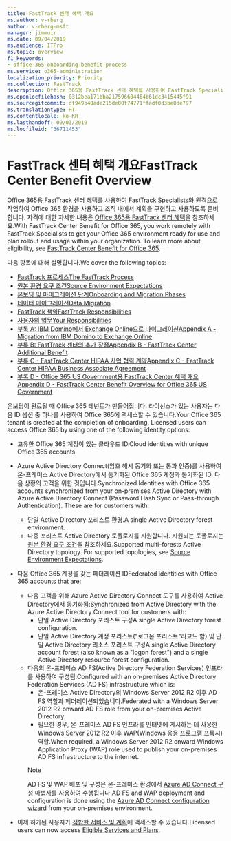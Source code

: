 ```yaml
---
title: FastTrack 센터 혜택 개요
ms.author: v-rberg
author: v-rberg-msft
manager: jimmuir
ms.date: 09/04/2019
ms.audience: ITPro
ms.topic: overview
f1_keywords:
- office-365-onboarding-benefit-process
ms.service: o365-administration
localization_priority: Priority
ms.collection: FastTrack
description: Office 365용 FastTrack 센터 혜택를 사용하여 FastTrack Specialists와 원격으로 작업하여 Office 365 환경을 사용하고 조직 내에서 계획을 구현하고 사용하도록 준비합니다. 자격에 대한 자세한 내용은 Office 365용 FastTrack 센터 혜택을 참조하세요.
ms.openlocfilehash: 0312bea171bba217596604464b61dc3415445f91
ms.sourcegitcommit: df949b40ade215de00f74771ffadf0d3be0de797
ms.translationtype: HT
ms.contentlocale: ko-KR
ms.lasthandoff: 09/03/2019
ms.locfileid: "36711453"
---
```

# <a name="fasttrack-center-benefit-overview"></a><span data-ttu-id="ef635-104">FastTrack 센터 혜택 개요</span><span class="sxs-lookup"><span data-stu-id="ef635-104">FastTrack Center Benefit Overview</span></span>

<span data-ttu-id="ef635-p102">Office 365용 FastTrack 센터 혜택를 사용하여 FastTrack Specialists와 원격으로 작업하여 Office 365 환경을 사용하고 조직 내에서 계획을 구현하고 사용하도록 준비합니다. 자격에 대한 자세한 내용은 [Office 365용 FastTrack 센터 혜택](O365-fasttrack-benefit-for-office-365.md)을 참조하세요.</span><span class="sxs-lookup"><span data-stu-id="ef635-p102">With FastTrack Center Benefit for Office 365, you work remotely with FastTrack Specialists to get your Office 365 environment ready for use and plan rollout and usage within your organization. To learn more about eligibility, see [FastTrack Center Benefit for Office 365](O365-fasttrack-benefit-for-office-365.md).</span></span>
  
<span data-ttu-id="ef635-107">다음 항목에 대해 설명합니다.</span><span class="sxs-lookup"><span data-stu-id="ef635-107">We cover the following topics:</span></span>
- [<span data-ttu-id="ef635-108">FastTrack 프로세스</span><span class="sxs-lookup"><span data-stu-id="ef635-108">The FastTrack Process</span></span>](O365-fasttrack-process.md) 
- [<span data-ttu-id="ef635-109">원본 환경 요구 조건</span><span class="sxs-lookup"><span data-stu-id="ef635-109">Source Environment Expectations</span></span>](O365-source-environment-expectations.md)
- [<span data-ttu-id="ef635-110">온보딩 및 마이그레이션 단계</span><span class="sxs-lookup"><span data-stu-id="ef635-110">Onboarding and Migration Phases</span></span>](O365-onboarding-and-migration.md)
- [<span data-ttu-id="ef635-111">데이터 마이그레이션</span><span class="sxs-lookup"><span data-stu-id="ef635-111">Data Migration</span></span>](O365-data-migration.md)
- [<span data-ttu-id="ef635-112">FastTrack 책임</span><span class="sxs-lookup"><span data-stu-id="ef635-112">FastTrack Responsibilities</span></span>](O365-fasttrack-responsibilities.md)
- [<span data-ttu-id="ef635-113">사용자의 업무</span><span class="sxs-lookup"><span data-stu-id="ef635-113">Your Responsibilities</span></span>](O365-your-responsibilities.md) 
- [<span data-ttu-id="ef635-114">부록 A: IBM Domino에서 Exchange Online으로 마이그레이션</span><span class="sxs-lookup"><span data-stu-id="ef635-114">Appendix A - Migration from IBM Domino to Exchange Online</span></span>](O365-from-ibm-domino-to-exchange-online.md)
- [<span data-ttu-id="ef635-115">부록 B: FastTrack 센터의 추가 장점</span><span class="sxs-lookup"><span data-stu-id="ef635-115">Appendix B - FastTrack Center Additional Benefit</span></span>](O365-fasttrack-additional-benefits.md)
- [<span data-ttu-id="ef635-116">부록 C - FastTrack Center HIPAA 사업 협력 계약</span><span class="sxs-lookup"><span data-stu-id="ef635-116">Appendix C - FastTrack Center HIPAA Business Associate Agreement</span></span>](O365-hipaa-business-associate-agreement.md)
- [<span data-ttu-id="ef635-117">부록 D - Office 365 US Government용 FastTrack Center 혜택 개요</span><span class="sxs-lookup"><span data-stu-id="ef635-117">Appendix D - FastTrack Center Benefit Overview for Office 365 US Government</span></span>](US-Gov-appendix-overview.md)
    
<span data-ttu-id="ef635-p103">온보딩이 완료될 때 Office 365 테넌트가 만들어집니다. 라이선스가 있는 사용자는 다음 ID 옵션 중 하나를 사용하여 Office 365에 액세스할 수 있습니다.</span><span class="sxs-lookup"><span data-stu-id="ef635-p103">Your Office 365 tenant is created at the completion of onboarding. Licensed users can access Office 365 by using one of the following identity options:</span></span>
- <span data-ttu-id="ef635-120">고유한 Office 365 계정이 있는 클라우드 ID.</span><span class="sxs-lookup"><span data-stu-id="ef635-120">Cloud identities with unique Office 365 accounts.</span></span>
- <span data-ttu-id="ef635-p104">Azure Active Directory Connect(암호 해시 동기화 또는 통과 인증)를 사용하여 온-프레미스 Active Directory에서 동기화된 Office 365 계정과 동기화된 ID. 다음 상황의 고객을 위한 것입니다.</span><span class="sxs-lookup"><span data-stu-id="ef635-p104">Synchronized Identities with Office 365 accounts synchronized from your on-premises Active Directory with Azure Active Directory Connect (Password Hash Sync or Pass-through Authentication). These are for customers with:</span></span>
  - <span data-ttu-id="ef635-123">단일 Active Directory 포리스트 환경.</span><span class="sxs-lookup"><span data-stu-id="ef635-123">A single Active Directory forest environment.</span></span>
  - <span data-ttu-id="ef635-p105">다중 포리스트 Active Directory 토폴로지를 지원합니다. 지원되는 토폴로지는 [원본 환경 요구 조건](O365-source-environment-expectations.md)을 참조하세요.</span><span class="sxs-lookup"><span data-stu-id="ef635-p105">Supported multi-forests Active Directory topology. For supported topologies, see [Source Environment Expectations](O365-source-environment-expectations.md).</span></span>
- <span data-ttu-id="ef635-126">다음 Office 365 계정을 갖는 페더레이션 ID</span><span class="sxs-lookup"><span data-stu-id="ef635-126">Federated identities with Office 365 accounts that are:</span></span>
  - <span data-ttu-id="ef635-127">다음 고객을 위해 Azure Active Directory Connect 도구를 사용하여 Active Directory에서 동기화됨:</span><span class="sxs-lookup"><span data-stu-id="ef635-127">Synchronized from Active Directory with the Azure Active Directory Connect tool for customers with:</span></span>
      - <span data-ttu-id="ef635-128">단일 Active Directory 포리스트 구성</span><span class="sxs-lookup"><span data-stu-id="ef635-128">A single Active Directory forest configuration.</span></span>
      - <span data-ttu-id="ef635-129">단일 Active Directory 계정 포리스트("로그온 포리스트"라고도 함) 및 단일 Active Directory 리소스 포리스트 구성</span><span class="sxs-lookup"><span data-stu-id="ef635-129">A single Active Directory account forest (also known as a "logon forest") and a single Active Directory resource forest configuration.</span></span>
  - <span data-ttu-id="ef635-130">다음의 온-프레미스 AD FS(Active Directory Federation Services) 인프라를 사용하여 구성됨:</span><span class="sxs-lookup"><span data-stu-id="ef635-130">Configured with an on-premises Active Directory Federation Services (AD FS) infrastructure which is:</span></span>
      - <span data-ttu-id="ef635-131">온-프레미스 Active Directory의 Windows Server 2012 R2 이후 AD FS 역할과 페더레이션되었습니다.</span><span class="sxs-lookup"><span data-stu-id="ef635-131">Federated with a Windows Server 2012 R2 onward AD FS role from your on-premises Active Directory.</span></span>
      - <span data-ttu-id="ef635-132">필요한 경우, 온-프레미스 AD FS 인프라를 인터넷에 게시하는 데 사용한 Windows Server 2012 R2 이후 WAP(Windows 응용 프로그램 프록시) 역할.</span><span class="sxs-lookup"><span data-stu-id="ef635-132">When required, a Windows Server 2012 R2 onward Windows Application Proxy (WAP) role used to publish your on-premises AD FS infrastructure to the internet.</span></span>
    > [!NOTE]
    > <span data-ttu-id="ef635-133">AD FS 및 WAP 배포 및 구성은 온-프레미스 환경에서 [Azure AD Connect 구성 마법사](https://go.microsoft.com/fwlink/?linkid=844794)를 사용하여 수행됩니다.</span><span class="sxs-lookup"><span data-stu-id="ef635-133">AD FS and WAP deployment and configuration is done using the [Azure AD Connect configuration wizard](https://go.microsoft.com/fwlink/?linkid=844794) from your on-premises environment.</span></span> 
  
- <span data-ttu-id="ef635-134">이제 허가된 사용자가 [적합한 서비스 및 계획](M365-eligible-services-and-plans.md)에 액세스할 수 있습니다.</span><span class="sxs-lookup"><span data-stu-id="ef635-134">Licensed users can now access [Eligible Services and Plans](M365-eligible-services-and-plans.md).</span></span>
    

 
